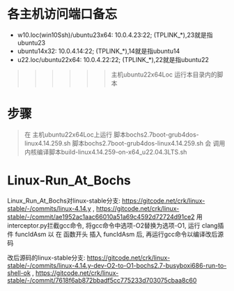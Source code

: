 
# 各主机访问端口备忘
- w10.loc(win10Ssh)/ubuntu23x64:       10.0.4.23:22; (TPLINK_*),23就是指ubuntu23
- ubuntu14x32:                         10.0.4.14:22; (TPLINK_*),14就是指ubuntu14
- u22.loc/ubuntu22x64:                 10.0.4.22:22; (TPLINK_*),22就是指ubuntu22
>>>>>> 主机ubuntu22x64Loc 运行本目录内的脚本
 

# 步骤
> 在 主机ubuntu22x64Loc上运行 脚本bochs2.7boot-grub4dos-linux4.14.259.sh
>  脚本bochs2.7boot-grub4dos-linux4.14.259.sh 会 调用 内核编译脚本build-linux4.14.259-on-x64_u22.04.3LTS.sh

# Linux-Run_At_Bochs 
Linux_Run_At_Bochs对linux-stable分支: https://gitcode.net/crk/linux-stable/-/commits/linux-4.14.y , https://gitcode.net/crk/linux-stable/-/commit/ae1952ac1aac66010a51a69c4592d72724d91ce2
用interceptor.py拦截gcc命令, 
 将gcc命令中选项-O2替换为选项-O1, 
 运行 clang插件 funcIdAsm 以 在 函数开头 插入 funcIdAsm 后,
 再运行gcc命令以编译改后源码

改后源码的linux-stable分支: https://gitcode.net/crk/linux-stable/-/commits/linux-4.14.y-dev-O2-to-O1-bochs2.7-busyboxi686-run-to-shell-ok , https://gitcode.net/crk/linux-stable/-/commit/7618f6ab872bbadf5cc775233d703075cbaa8c60